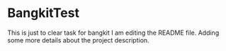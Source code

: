 # BangkitTest
This is just to clear task for bangkit
I am editing the README file. Adding some more details about the project description.
